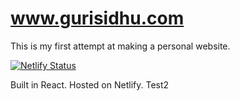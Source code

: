  # www.gurisidhu.com
 
 This is my first attempt at making a personal website.

 
 [![Netlify Status](https://api.netlify.com/api/v1/badges/d30677d2-c92f-447f-a678-d789c3c1e44a/deploy-status)](https://app.netlify.com/sites/guri-sidhu/deploys)


 Built in React. Hosted on Netlify.
Test2
